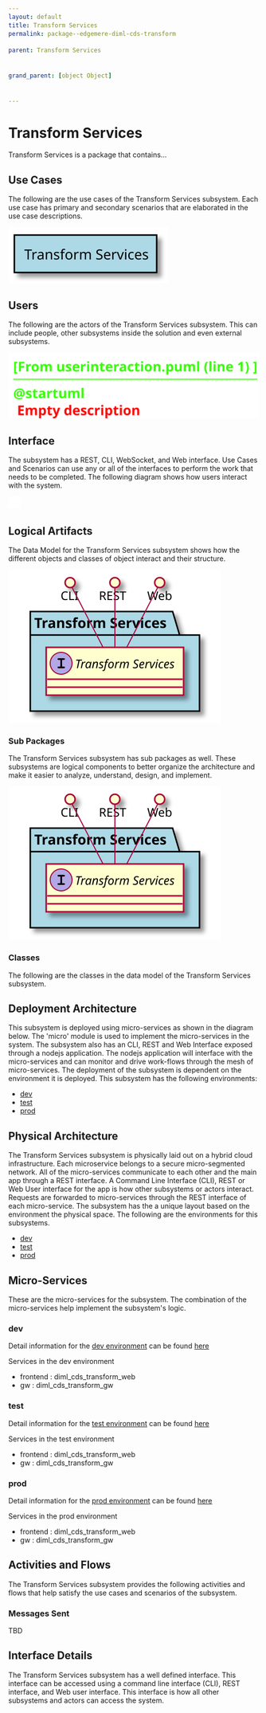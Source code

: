 ```yaml
---
layout: default
title: Transform Services
permalink: package--edgemere-diml-cds-transform

parent: Transform Services


grand_parent: [object Object]


---
```

# Transform Services

Transform Services is a package that contains...



## Use Cases

The following are the use cases of the Transform Services subsystem. Each use case has primary and secondary scenarios
that are elaborated in the use case descriptions.



![UseCase Diagram](./usecases.svg)

## Users

The following are the actors of the Transform Services subsystem. This can include people, other subsystems 
inside the solution and even external subsystems. 



![User Interaction](./userinteraction.svg)

## Interface

The subsystem has a REST, CLI, WebSocket, and Web interface. Use Cases and Scenarios can use any or all
of the interfaces to perform the work that needs to be completed. The following  diagram shows how
users interact with the system.

![Scenario Mappings Diagram](./scenariomapping.svg)



## Logical Artifacts

The Data Model for the  Transform Services subsystem shows how the different objects and classes of object interact
and their structure.

![Sub Package Diagram](./subpackage.svg)

### Sub Packages

The Transform Services subsystem has sub packages as well. These subsystems are logical components to better
organize the architecture and make it easier to analyze, understand, design, and implement.



![Logical Diagram](./logical.svg)

### Classes

The following are the classes in the data model of the Transform Services subsystem.




## Deployment Architecture

This subsystem is deployed using micro-services as shown in the diagram below. The 'micro' module is
used to implement the micro-services in the system. The subsystem also has an CLI, REST and Web Interface
exposed through a nodejs application. The nodejs application will interface with the micro-services and
can monitor and drive work-flows through the mesh of micro-services. The deployment of the subsystem is 
dependent on the environment it is deployed. This subsystem has the following environments:
* [dev](environment--edgemere-diml-cds-transform-dev)
* [test](environment--edgemere-diml-cds-transform-test)
* [prod](environment--edgemere-diml-cds-transform-prod)



## Physical Architecture

The Transform Services subsystem is physically laid out on a hybrid cloud infrastructure. Each microservice belongs
to a secure micro-segmented network. All of the micro-services communicate to each other and the main app through a
REST interface. A Command Line Interface (CLI), REST or Web User interface for the app is how other subsystems or actors 
interact. Requests are forwarded to micro-services through the REST interface of each micro-service. The subsystem has
the a unique layout based on the environment the physical space. The following are the environments for this
subsystems.
* [dev](environment--edgemere-diml-cds-transform-dev)
* [test](environment--edgemere-diml-cds-transform-test)
* [prod](environment--edgemere-diml-cds-transform-prod)


## Micro-Services

These are the micro-services for the subsystem. The combination of the micro-services help implement
the subsystem's logic.


### dev

Detail information for the [dev environment](environment--edgemere-diml-cds-transform-dev)
can be found [here](environment--edgemere-diml-cds-transform-dev)

Services in the dev environment

* frontend : diml_cds_transform_web
* gw : diml_cds_transform_gw


### test

Detail information for the [test environment](environment--edgemere-diml-cds-transform-test)
can be found [here](environment--edgemere-diml-cds-transform-test)

Services in the test environment

* frontend : diml_cds_transform_web
* gw : diml_cds_transform_gw


### prod

Detail information for the [prod environment](environment--edgemere-diml-cds-transform-prod)
can be found [here](environment--edgemere-diml-cds-transform-prod)

Services in the prod environment

* frontend : diml_cds_transform_web
* gw : diml_cds_transform_gw


## Activities and Flows
The Transform Services subsystem provides the following activities and flows that help satisfy the use
cases and scenarios of the subsystem.




### Messages Sent

TBD

## Interface Details
The Transform Services subsystem has a well defined interface. This interface can be accessed using a
command line interface (CLI), REST interface, and Web user interface. This interface is how all other
subsystems and actors can access the system.


